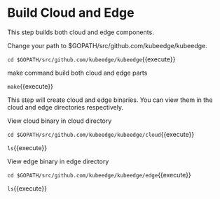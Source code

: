 # Build Cloud and Edge

This step builds both cloud and edge components.

Change your path to $GOPATH/src/github.com/kubeedge/kubeedge.

`cd $GOPATH/src/github.com/kubeedge/kubeedge`{{execute}}

make command build both cloud and edge parts

`make`{{execute}}

This step will create cloud and edge binaries. You can view them in the cloud and edge directories respectively.

View cloud binary in cloud directory

`cd $GOPATH/src/github.com/kubeedge/kubeedge/cloud`{{execute}}

`ls`{{execute}}

View edge binary in edge directory

`cd $GOPATH/src/github.com/kubeedge/kubeedge/edge`{{execute}}

`ls`{{execute}}




